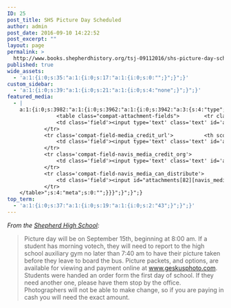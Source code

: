 ```yaml
---
ID: 25
post_title: SHS Picture Day Scheduled
author: admin
post_date: 2016-09-10 14:22:52
post_excerpt: ""
layout: page
permalink: >
  http://www.books.shepherdhistory.org/tsj-09112016/shs-picture-day-scheduled/
published: true
wide_assets:
  - 'a:1:{i:0;s:35:"a:1:{i:0;s:17:"a:1:{i:0;s:0:"";}";}";}'
custom_sidebar:
  - 'a:1:{i:0;s:39:"a:1:{i:0;s:21:"a:1:{i:0;s:4:"none";}";}";}'
featured_media:
  - |
    a:1:{i:0;s:3982:"a:1:{i:0;s:3962:"a:1:{i:0;s:3942:"a:3:{s:4:"type";s:5:"image";s:10:"attachment";i:82;s:15:"attachment_data";a:33:{s:2:"id";i:82;s:5:"title";s:18:"camera-photo-800px";s:8:"filename";s:22:"camera-photo-800px.png";s:3:"url";s:81:"http://news.shepherdhistory.org/wp-content/uploads/2016/09/camera-photo-800px.png";s:4:"link";s:86:"http://news.shepherdhistory.org/2016/09/10/shs-picture-day-planned/camera-photo-800px/";s:3:"alt";s:0:"";s:6:"author";s:1:"1";s:11:"description";s:0:"";s:7:"caption";s:0:"";s:4:"name";s:18:"camera-photo-800px";s:6:"status";s:7:"inherit";s:10:"uploadedTo";i:80;s:4:"date";i:1473479928000;s:8:"modified";i:1473479928000;s:9:"menuOrder";i:0;s:4:"mime";s:9:"image/png";s:4:"type";s:5:"image";s:7:"subtype";s:3:"png";s:4:"icon";s:68:"http://news.shepherdhistory.org/wp-includes/images/media/default.png";s:13:"dateFormatted";s:18:"September 10, 2016";s:6:"nonces";a:3:{s:6:"update";s:10:"8343af35fe";s:6:"delete";s:10:"6e41782e14";s:4:"edit";s:10:"9e772ff35b";}s:8:"editLink";s:69:"http://news.shepherdhistory.org/wp-admin/post.php?post=82&action=edit";s:4:"meta";b:0;s:10:"authorName";s:5:"admin";s:14:"uploadedToLink";s:69:"http://news.shepherdhistory.org/wp-admin/post.php?post=80&action=edit";s:15:"uploadedToTitle";s:23:"SHS Picture Day Planned";s:15:"filesizeInBytes";i:97348;s:21:"filesizeHumanReadable";s:5:"95 KB";s:5:"sizes";a:4:{s:9:"thumbnail";a:4:{s:6:"height";i:140;s:5:"width";i:140;s:3:"url";s:89:"http://news.shepherdhistory.org/wp-content/uploads/2016/09/camera-photo-800px-140x140.png";s:11:"orientation";s:9:"landscape";}s:6:"medium";a:4:{s:6:"height";i:336;s:5:"width";i:336;s:3:"url";s:89:"http://news.shepherdhistory.org/wp-content/uploads/2016/09/camera-photo-800px-336x336.png";s:11:"orientation";s:9:"landscape";}s:5:"large";a:4:{s:6:"height";i:771;s:5:"width";i:771;s:3:"url";s:89:"http://news.shepherdhistory.org/wp-content/uploads/2016/09/camera-photo-800px-771x771.png";s:11:"orientation";s:9:"landscape";}s:4:"full";a:4:{s:3:"url";s:81:"http://news.shepherdhistory.org/wp-content/uploads/2016/09/camera-photo-800px.png";s:6:"height";i:800;s:5:"width";i:800;s:11:"orientation";s:9:"landscape";}}s:6:"height";i:800;s:5:"width";i:800;s:11:"orientation";s:9:"landscape";s:6:"compat";a:2:{s:4:"item";s:1697:"<input type="hidden" name="attachments[82][menu_order]" value="0" /><p class="media-types media-types-required-info">Required fields are marked <span class="required">*</span></p>
    			<table class="compat-attachment-fields">		<tr class='compat-field-media_credit'>			<th scope='row' class='label'><label for='attachments-82-media_credit'><span class='alignleft'>Credit</span><br class='clear' /></label></th>
    			<td class='field'><input type='text' class='text' id='attachments-82-media_credit' name='attachments[82][media_credit]' value=''  /></td>
    		</tr>
    		<tr class='compat-field-media_credit_url'>			<th scope='row' class='label'><label for='attachments-82-media_credit_url'><span class='alignleft'>Credit URL</span><br class='clear' /></label></th>
    			<td class='field'><input type='text' class='text' id='attachments-82-media_credit_url' name='attachments[82][media_credit_url]' value=''  /></td>
    		</tr>
    		<tr class='compat-field-navis_media_credit_org'>			<th scope='row' class='label'><label for='attachments-82-navis_media_credit_org'><span class='alignleft'>Organization</span><br class='clear' /></label></th>
    			<td class='field'><input type='text' class='text' id='attachments-82-navis_media_credit_org' name='attachments[82][navis_media_credit_org]' value=''  /></td>
    		</tr>
    		<tr class='compat-field-navis_media_can_distribute'>			<th scope='row' class='label'><label for='attachments-82-navis_media_can_distribute'><span class='alignleft'>Can<br />distribute?</span><br class='clear' /></label></th>
    			<td class='field'><input id="attachments[82][navis_media_can_distribute]" name="attachments[82][navis_media_can_distribute]" type="checkbox" value="1"  /></td>
    		</tr>
    </table>";s:4:"meta";s:0:"";}}}";}";}";}
top_term:
  - 'a:1:{i:0;s:37:"a:1:{i:0;s:19:"a:1:{i:0;s:2:"43";}";}";}'
---
```

*From the [Shepherd High School](https://www.facebook.com/shepherdmihs/?fref=nf):*

> Picture day will be on September 15th, beginning at 8:00 am. If a student has morning votech, they will need to report to the high school auxiliary gym no later than 7:40 am to have their picture taken before they leave to board the bus.
Picture packets, and options, are available for viewing and payment online at www.geskusphoto.com.
Students were handed an order form the first day of school. If they need another one, please have them stop by the office.
Photographers will not be able to make change, so if you are paying in cash you will need the exact amount.

